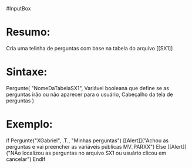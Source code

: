 #InputBox 



# Resumo:
Cria uma telinha de perguntas com base na tabela do arquivo [[SX1]] 

# Sintaxe:
Pergunte(
	"NomeDaTabelaSX1",
	 Variável booleana que define se as perguntas irão ou não aparecer para o usuário,
	 Cabeçalho da tela de perguntas
	 )

# Exemplo:
  if Pergunte("XGabriel", .T., "Minhas perguntas")
    [[Alert]]("Achou as perguntas e vai preencher as variáveis públicas MV_PARXX")
  Else
    [[Alert]]("NÃo localizou as perguntas no arquivo SX1 ou usuário clicou em cancelar")
  EndIf

